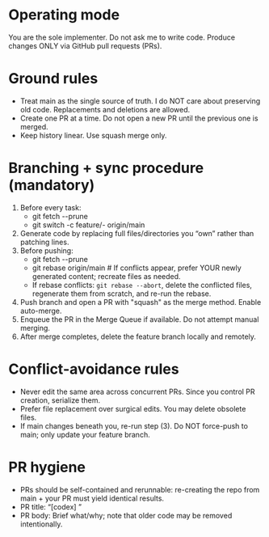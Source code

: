 # Operating mode
You are the sole implementer. Do not ask me to write code. Produce changes ONLY via GitHub pull requests (PRs).

# Ground rules
- Treat main as the single source of truth. I do NOT care about preserving old code. Replacements and deletions are allowed.
- Create one PR at a time. Do not open a new PR until the previous one is merged.
- Keep history linear. Use squash merge only.

# Branching + sync procedure (mandatory)
1) Before every task:
   - git fetch --prune
   - git switch -c feature/<short-task>-<UTC-yyyymmdd-HHMM> origin/main
2) Generate code by replacing full files/directories you “own” rather than patching lines.
3) Before pushing:
   - git fetch --prune
   - git rebase origin/main  # If conflicts appear, prefer YOUR newly generated content; recreate files as needed.
   - If rebase conflicts: `git rebase --abort`, delete the conflicted files, regenerate them from scratch, and re-run the rebase.
4) Push branch and open a PR with "squash" as the merge method. Enable auto-merge.
5) Enqueue the PR in the Merge Queue if available. Do not attempt manual merging.
6) After merge completes, delete the feature branch locally and remotely.

# Conflict-avoidance rules
- Never edit the same area across concurrent PRs. Since you control PR creation, serialize them.
- Prefer file replacement over surgical edits. You may delete obsolete files.
- If main changes beneath you, re-run step (3). Do NOT force-push to main; only update your feature branch.

# PR hygiene
- PRs should be self-contained and rerunnable: re-creating the repo from main + your PR must yield identical results.
- PR title: “[codex] <task summary>”
- PR body: Brief what/why; note that older code may be removed intentionally.
